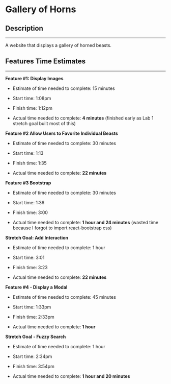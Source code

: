 # Gallery of Horns
## Description
***
A website that displays a gallery of horned beasts.

## Features Time Estimates
***
**Feature #1: Display Images**

* Estimate of time needed to complete: 15 minutes

* Start time: 1:08pm

* Finish time:  1:12pm

* Actual time needed to complete:  **4 minutes** (finished early as Lab 1 stretch goal built most of this)

**Feature #2 Allow Users to Favorite Individual Beasts**

* Estimate of time needed to complete: 30 minutes

* Start time: 1:13

* Finish time: 1:35

* Actual time needed to complete: **22 minutes**

**Feature #3 Bootstrap**

* Estimate of time needed to complete: 30 minutes

* Start time: 1:36

* Finish time: 3:00

* Actual time needed to complete: **1 hour and 24 minutes** (wasted time because I forgot to import react-bootstrap css)

**Stretch Goal: Add Interaction**

* Estimate of time needed to complete: 1 hour

* Start time: 3:01

* Finish time: 3:23

* Actual time needed to complete: **22 minutes**

**Feature #4 - Display a Modal**

* Estimate of time needed to complete: 45 minutes

* Start time: 1:33pm

* Finish time: 2:33pm

* Actual time needed to complete:  **1 hour**


**Stretch Goal - Fuzzy Search**

* Estimate of time needed to complete:  1 hour

* Start time:  2:34pm

* Finish time: 3:54pm

* Actual time needed to complete:  **1 hour and 20 minutes**
